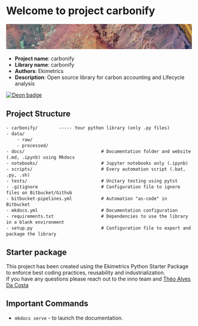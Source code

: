 # Welcome to project carbonify
![](assets/banner.png)

- **Project name**: carbonify
- **Library name**: carbonify
- **Authors**: Ekimetrics
- **Description**: Open source library for carbon accounting and Lifecycle analysis

[![Deon badge](https://img.shields.io/badge/ethics%20checklist-deon-brightgreen.svg?style=popout-square)](http://deon.drivendata.org/)



## Project Structure
```
- carbonify/        ----- Your python library (only .py files)
- data/
    - raw/
    - processed/
- docs/                             # Documentation folder and website (.md, .ipynb) using Mkdocs
- notebooks/                        # Jupyter notebooks only (.ipynb)
- scripts/                          # Every automation script (.bat, .py, .sh)
- tests/                            # Unitary testing using pytst
- .gitignore                        # Configuration file to ignore files on Bitbucket/Github
- bitbucket-pipelines.yml           # Automation "as-code" in Bitbucket
- mkdocs.yml                        # Documentation configuration
- requirements.txt                  # Dependencies to use the library in a blank environment
- setup.py                          # Configuration file to export and package the library                   
```


## Starter package
This project has been created using the Ekimetrics Python Starter Package to enforce best coding practices, reusability and industrialization. <br>
If you have any questions please reach out to the inno team and [Théo Alves Da Costa](mailto:theo.alvesdacosta@ekimetrics.com)



## Important Commands

* `mkdocs serve` - to launch the documentation.